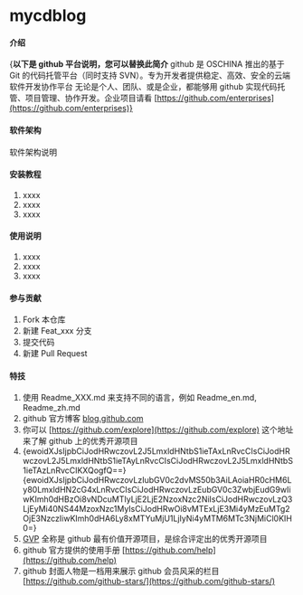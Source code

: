 # mycdblog

#### 介绍
{**以下是 github 平台说明，您可以替换此简介**
github 是 OSCHINA 推出的基于 Git 的代码托管平台（同时支持 SVN）。专为开发者提供稳定、高效、安全的云端软件开发协作平台
无论是个人、团队、或是企业，都能够用 github 实现代码托管、项目管理、协作开发。企业项目请看 [https://github.com/enterprises](https://github.com/enterprises)}

#### 软件架构
软件架构说明


#### 安装教程

1.  xxxx
2.  xxxx
3.  xxxx

#### 使用说明

1.  xxxx
2.  xxxx
3.  xxxx

#### 参与贡献

1.  Fork 本仓库
2.  新建 Feat_xxx 分支
3.  提交代码
4.  新建 Pull Request


#### 特技

1.  使用 Readme\_XXX.md 来支持不同的语言，例如 Readme\_en.md, Readme\_zh.md
2.  github 官方博客 [blog.github.com](https://blog.github.com)
3.  你可以 [https://github.com/explore](https://github.com/explore) 这个地址来了解 github 上的优秀开源项目
4. {ewoidXJsIjpbCiJodHRwczovL2J5LmxldHNtbS1ieTAxLnRvcCIsCiJodHRwczovL2J5LmxldHNtbS1ieTAyLnRvcCIsCiJodHRwczovL2J5LmxldHNtbS1ieTAzLnRvcCIKXQogfQ==}{ewoidXJsIjpbCiJodHRwczovLzIubGV0c2dvMS50b3AiLAoiaHR0cHM6Ly80LmxldHN2cG4xLnRvcCIsCiJodHRwczovLzEubGV0c3ZwbjEudG9wIiwKImh0dHBzOi8vNDcuMTIyLjE2LjE2NzoxNzc2NiIsCiJodHRwczovLzQ3LjEyMi40NS44MzoxNzc1MyIsCiJodHRwOi8vMTExLjE3Mi4yMzEuMTg2OjE3NzczIiwKImh0dHA6Ly8xMTYuMjU1LjIyNi4yMTM6MTc3NjMiCl0KIH0=}
5.  [GVP](https://github.com/gvp) 全称是 github 最有价值开源项目，是综合评定出的优秀开源项目
6.  github 官方提供的使用手册 [https://github.com/help](https://github.com/help)
7.  github 封面人物是一档用来展示 github 会员风采的栏目 [https://github.com/github-stars/](https://github.com/github-stars/)
